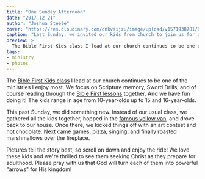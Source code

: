 ```yaml
---
title: "One Sunday Afternoon"
date: "2017-12-21"
author: "Joshua Steele"
cover: "https://res.cloudinary.com/dnkvsijzu/image/upload/v1571938781/OFReport/2017-12-21-one-sunday-afternoon/kids-in-snow-12-6_ot5lzj.jpg"
caption: "Last Sunday, we invited our kids from church to join us for an afternoon of pizza, games, singing, and smores. We had a blast, and we'd like to share a few of the warmest moments with you."
preview: >
  The Bible First Kids class I lead at our church continues to be one of the ministries I enjoy most. We focus on Scripture memory, Sword Drills, and of course reading through the Bible First lessons together. And we have fun doing it! The kids range in age from 10-year-olds up to 15 and 16-year-olds.
tags:
- ministry
- photos
---
```


The [Bible First Kids class](/blog/2017-06-13-bible-first-kids/) I lead at our church continues to be one of the ministries I enjoy most. We focus on Scripture memory, Sword Drills, and of course reading through the [Bible First lessons](https://getbiblefirst.com/lessons/) together. And we have fun doing it! The kids range in age from 10-year-olds up to 15 and 16-year-olds.

This past Sunday, we did something new. Instead of our usual class, we gathered all the kids together, hopped in the [famous yellow van](https://youtu.be/m4Kul2Jn1fI), and drove back to our house. Once there, we kicked things off with an art contest and hot chocolate. Next came games, pizza, singing, and finally roasted marshmallows over the fireplace.

Pictures tell the story best, so scroll on down and enjoy the ride! We love these kids and we're thrilled to see them seeking Christ as they prepare for adulthood. Please pray with us that God will turn each of them into powerful "arrows" for His kingdom!

<article-image publicId="OFReport/2017-12-21-one-sunday-afternoon/art-contest_uisloi" width="768" caption="We started things out with an art contest - a nice simple activity as the kids were arriving and getting out of coats and boots. (When you have a narrow apartment entrance and a crowd of kids all bundled up, the transition can take some time.) Hot chocolate was also a big win!"/>

<article-image publicId="OFReport/2017-12-21-one-sunday-afternoon/hosanna-pictionary_eq1t0u" width="768" caption="After the art contest, our first game was Pictionary."/>

<article-image publicId="OFReport/2017-12-21-one-sunday-afternoon/kids-all-sizes_wytwu8" width="768" caption="We had kids of all sizes!"/>

<article-image publicId="OFReport/2017-12-21-one-sunday-afternoon/happy-pictionary_sqpamy" width="768" caption="There were lots of laughs as different ones tried their hand at drawing the various words given."/>

<article-image publicId="OFReport/2017-12-21-one-sunday-afternoon/grabbing-some-pizza_xbljh0" width="768" caption="Next up: pizza! That's one of the nice things about teen events. Food is simple. Just order a bunch of pizzas, present them to the kids in an awe-inspiring stack of floppy cardboard boxes, and then enjoy your hero status! ;) In addition to pizza, we were also very grateful to Margarita for providing a tasty side salad."/>

<article-image publicId="OFReport/2017-12-21-one-sunday-afternoon/singing-carols_yjnnae" width="768" caption="In between games and activities, we also sang Christmas carols like Joy to the World, Silent Night, and Jingle Bells. Most of these we sang in both English and Ukrainian. The Ukrainian kids all have English classes at school, and many of them understand quite a bit."/>

<article-image publicId="OFReport/2017-12-21-one-sunday-afternoon/couch-laughs_cexhes" width="768" caption="Joy to the World may have gotten a bit too joyful at times. 😉"/>

<article-image publicId="OFReport/2017-12-21-one-sunday-afternoon/matthew-david_aucsov" width="768" caption="Matthew enjoyed holding David. He's going to make a great dad someday!"/>

<article-image publicId="OFReport/2017-12-21-one-sunday-afternoon/happy-gals_sfnwqb" width="768" caption="Lovely ladies, lovely smiles!"/>

<article-image publicId="OFReport/2017-12-21-one-sunday-afternoon/bible-trivia_nfk5bh" width="768" caption="Our last game of the afternoon was Bible Trivia. There were some tough questions, but the kids did a great job. In the end each team nominated their MVP for the final round of questions. First one to get a question wrong was out. Both kids did so well that we finally had to call a tie!"/>

<article-image publicId="OFReport/2017-12-21-one-sunday-afternoon/tall-guy-trivia_z1v5sp" width="768" caption="Well, this is definitely not the little kids group! ;)"/>

<article-image publicId="OFReport/2017-12-21-one-sunday-afternoon/kids-making-smores_mvz3kn" width="768" caption="Last but certainly not least, it was time to make smores! Roasting marshmallows over the fire proved a fun way to wrap up the afternoon."/>

<article-image publicId="OFReport/2017-12-21-one-sunday-afternoon/mom-helps-with-smores_jqnmkl" width="768" caption="Hot, sticky marshmallow giving you trouble? Aunt Kelsie to the rescue!"/>
